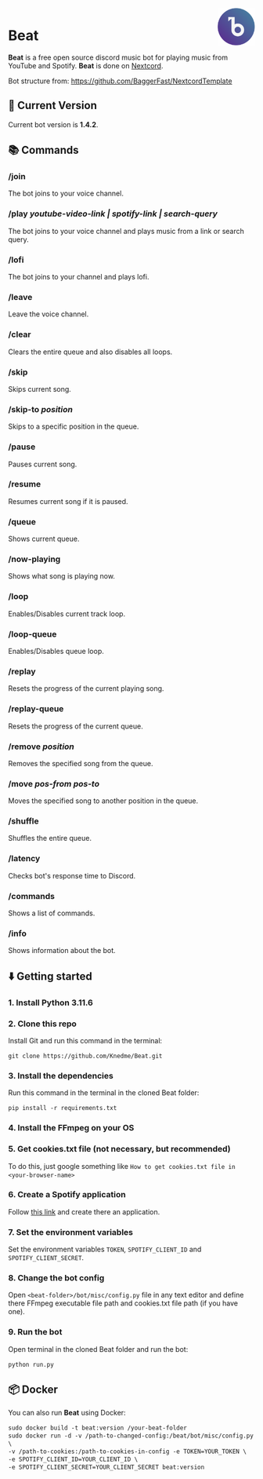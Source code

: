 
<img src="https://raw.githubusercontent.com/Knedme/Beat/master/logo/round1x.png" alt="beat-logo" width="15%" align="right">

# Beat
**Beat** is a free open source discord music bot for playing music from YouTube and Spotify. **Beat** is done on [Nextcord](https://docs.nextcord.dev/en/stable/).

Bot structure from: https://github.com/BaggerFast/NextcordTemplate

## 🌌 Current Version
Current bot version is **1.4.2**.

## 📚 Commands

### /join
The bot joins to your voice channel.

### /play _youtube-video-link | spotify-link | search-query_
The bot joins to your voice channel and plays music from a link or search query.

### /lofi
The bot joins to your channel and plays lofi.

### /leave
Leave the voice channel.

### /clear
Clears the entire queue and also disables all loops.

### /skip
Skips current song.

### /skip-to _position_
Skips to a specific position in the queue.

### /pause
Pauses current song.

### /resume
Resumes current song if it is paused.

### /queue
Shows current queue.

### /now-playing
Shows what song is playing now.

### /loop
Enables/Disables current track loop.

### /loop-queue
Enables/Disables queue loop.

### /replay
Resets the progress of the current playing song.

### /replay-queue
Resets the progress of the current queue.

### /remove _position_
Removes the specified song from the queue.

### /move _pos-from_ _pos-to_
Moves the specified song to another position in the queue.

### /shuffle
Shuffles the entire queue.

### /latency
Checks bot's response time to Discord.

### /commands
Shows a list of commands.

### /info 
Shows information about the bot.

## ⬇️ Getting started

### 1. Install Python 3.11.6

### 2. Clone this repo
Install Git and run this command in the terminal:
```commandline
git clone https://github.com/Knedme/Beat.git
```

### 3. Install the dependencies
Run this command in the terminal in the cloned Beat folder:
````commandline
pip install -r requirements.txt
````

### 4. Install the FFmpeg on your OS

### 5. Get cookies.txt file (not necessary, but recommended)
To do this, just google something like `How to get cookies.txt file in <your-browser-name>`

### 6. Create a Spotify application

Follow [this link](https://developer.spotify.com/dashboard/applications) and create there an application.

### 7. Set the environment variables
Set the environment variables `TOKEN`, `SPOTIFY_CLIENT_ID` and `SPOTIFY_CLIENT_SECRET`.

### 8. Change the bot config
Open `<beat-folder>/bot/misc/config.py` file in any text editor and define there FFmpeg executable file path and cookies.txt file path (if you have one).

### 9. Run the bot
Open terminal in the cloned Beat folder and run the bot:
```commandline
python run.py
```

## 📦 Docker

You can also run **Beat** using Docker:
```commandline
sudo docker build -t beat:version /your-beat-folder
sudo docker run -d -v /path-to-changed-config:/beat/bot/misc/config.py \
-v /path-to-cookies:/path-to-cookies-in-config -e TOKEN=YOUR_TOKEN \
-e SPOTIFY_CLIENT_ID=YOUR_CLIENT_ID \
-e SPOTIFY_CLIENT_SECRET=YOUR_CLIENT_SECRET beat:version
```
